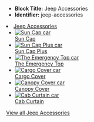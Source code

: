 - **Block Title:** Jeep Accessories
- **Identifier:** jeep-accessories

<li class="level0 nav-2 category-item level-top parent">
    <a href="#" class="level-top">
        <span>Jeep Accessories</span>
    </a>
    <ul class="jeep-accessories-list level0 submenu">
        <li class="jeep-accessories-list-item level1 nav-2-1 category-item first parent">
            <a class="level-top-item-link" title="Sun Cap" href="http://www.pavementends.loc/sun-cap.html">
                <div class="image-shadow">
                    <picture>
                        <source srcset="{{media url=&quot;product-images/sun-cap-desktop.png&quot;}}" media="(min-width: 1024px)">
                        <source srcset="{{media url=&quot;product-images/sun-cap-mobile.png&quot;}}" media="(max-width: 1023px)">
                        <img class="level-top-item-image" src="{{media url=&quot;product-images/sun-cap-mobile.png&quot;}}" alt="Sun Cap car">
                    </picture>
                </div>
                <span class="level-top-item-title">Sun Cap</span>
            </a>
        </li>
        <li class="jeep-accessories-list-item level1 nav-2-1 category-item parent">
            <a class="level-top-item-link" title="Sun Cap Plus" href="http://www.pavementends.loc/sun-cap-plus.html">
                <div class="image-shadow">
                    <picture>
                        <source srcset="{{media url=&quot;product-images/sun-cap-plus-desktop.png&quot;}}" media="(min-width: 1024px)">
                        <source srcset="{{media url=&quot;product-images/sun-cap-plus-mobile.png&quot;}}" media="(max-width: 1023px)">
                        <img class="level-top-item-image" src="{{media url=&quot;product-images/sun-cap-plus-mobile.png&quot;}}" alt="Sun Cap Plus car">
                    </picture>
                </div>
                <span class="level-top-item-title">Sun Cap Plus</span>
            </a>
        </li>
        <li class="jeep-accessories-list-item level1 nav-2-1 category-item parent">
            <a class="level-top-item-link" title="The Emergency Top" href="http://www.pavementends.loc/the-emergency-top.html">
                <div class="image-shadow">
                    <picture>
                        <source srcset="{{media url=&quot;product-images/emergency-top-desktop.png&quot;}}" media="(min-width: 1024px)">
                        <source srcset="{{media url=&quot;product-images/emergency-top-mobile.png&quot;}}" media="(max-width: 1023px)">
                        <img class="level-top-item-image" src="{{media url=&quot;product-images/emergency-top-mobile.png&quot;}}" alt="The Emergency Top car">
                    </picture>
                </div>
                <span class="level-top-item-title">The Emergency Top</span>
            </a>
        </li>
        <li class="jeep-accessories-list-item level1 nav-2-1 category-item parent">
            <a class="level-top-item-link" title="Cargo Cover" href="http://www.pavementends.loc/cargo-cover.html">
                <div class="image-shadow">
                    <picture>
                        <source srcset="{{media url=&quot;product-images/cargo-cover-desktop.png&quot;}}" media="(min-width: 1024px)">
                        <source srcset="{{media url=&quot;product-images/cargo-cover-mobile.png&quot;}}" media="(max-width: 1023px)">
                        <img class="level-top-item-image" src="{{media url=&quot;product-images/cargo-cover-mobile.png&quot;}}" alt="Cargo Cover car">
                    </picture>
                </div>
                <span class="level-top-item-title">Cargo Cover</span>
            </a>
        </li>
        <li class="jeep-accessories-list-item level1 nav-2-1 category-item parent">
            <a class="level-top-item-link" title="Canopy Cover" href="http://www.pavementends.loc/canopy-cover.html">
                <div class="image-shadow">
                    <picture>
                        <source srcset="{{media url=&quot;product-images/canopy-cover-desktop.png&quot;}}" media="(min-width: 1024px)">
                        <source srcset="{{media url=&quot;product-images/canopy-cover-mobile.png&quot;}}" media="(max-width: 1023px)">
                        <img class="level-top-item-image" src="{{media url=&quot;product-images/canopy-cover-mobile.png&quot;}}" alt="Canopy Cover car">
                    </picture>
                </div>
                <span class="level-top-item-title">Canopy Cover</span>
            </a>
        </li>
        <li class="jeep-accessories-list-item level1 nav-2-1 category-item parent">
            <a class="level-top-item-link" title="Cab Curtain" href="http://www.pavementends.loc/cab-curtain.html">
                <div class="image-shadow">
                    <picture>
                        <source srcset="{{media url=&quot;product-images/cab-curtain-desktop.png&quot;}}" media="(min-width: 1024px)">
                        <source srcset="{{media url=&quot;product-images/cab-curtain-mobile.png&quot;}}" media="(max-width: 1023px)">
                        <img class="level-top-item-image" src="{{media url=&quot;product-images/cab-curtain-mobile.png&quot;}}" alt="Cab Curtain car">
                    </picture>
                </div>
                <span class="level-top-item-title">Cab Curtain</span>
            </a>
        </li>
    </ul>
    <a class="view-all-products-text" href="#">View all Jeep Accessories</a>
</li>
